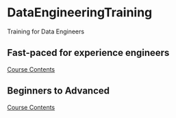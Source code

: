 # DataEngineeringTraining
Training for Data Engineers


## Fast-paced for experience engineers

  [Course Contents](https://github.com/anilkatragadda/DataEngineeringTraining/blob/main/fast-paced.md)



## Beginners to Advanced

  [Course Contents](https://github.com/anilkatragadda/DataEngineeringTraining/blob/main/beginners.md)
